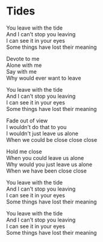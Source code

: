 # Tides  

You leave with the tide  
And I can't stop you leaving  
I can see it in your eyes  
Some things have lost their meaning  

Devote to me  
Alone with me  
Say with me  
Why would ever want to leave  

You leave with the tide  
And I can't stop you leaving  
I can see it in your eyes  
Some things have lost their meaning  

Fade out of view  
I wouldn't do that to you  
I wouldn't just leave us alone  
When we could be close close close  

Hold me close  
When you could leave us alone  
Why would you just leave us alone  
When we have been close close  

You leave with the tide  
And I can't stop you leaving  
I can see it in your eyes  
Some things have lost their meaning  

You leave with the tide  
And I can't stop you leaving  
I can see it in your eyes  
Some things have lost their meaning  
